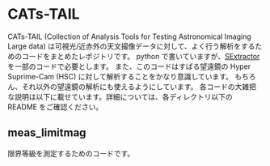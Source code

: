 # CATs-TAIL 

CATs-TAIL (Collection of Analysis Tools for Testing Astronomical Imaging Large data) は可視光/近赤外の天文撮像データに対して、よく行う解析をするためのコードをまとめたレポジトリです。
python で書いていますが、[SExtractor](https://github.com/astromatic/sextractor) を一部のコードで必要とします。
また、このコードはすばる望遠鏡の Hyper Suprime-Cam (HSC) に対して解析することをかなり意識しています。
もちろん、それ以外の望遠鏡の解析にも使えるようにしています。
各コードの大雑把な説明は以下に載せています。詳細については、各ディレクトリ以下の README をご確認ください。
 

## meas_limitmag

限界等級を測定するためのコードです。
